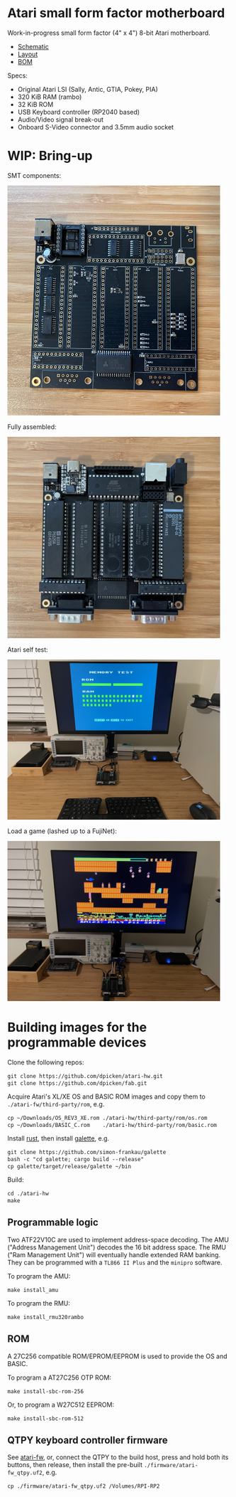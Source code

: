 # Atari small form factor motherboard

Work-in-progress small form factor (4" x 4") 8-bit Atari motherboard.

- [Schematic](/pdf/sbc-schematic.pdf)
- [Layout](/pdf/sbc-layout.pdf)
- [BOM](/bom/sbc.pdf)

Specs:

- Original Atari LSI (Sally, Antic, GTIA, Pokey, PIA)
- 320 KiB RAM (rambo)
- 32 KiB ROM
- USB Keyboard controller (RP2040 based)
- Audio/Video signal break-out
- Onboard S-Video connector and 3.5mm audio socket

# WIP: Bring-up

SMT components:

<img src="/jpeg/sbc/bringup-smt.jpeg" width="480">

Fully assembled:

<img src="/jpeg/sbc/bringup-assembled.jpeg" width="480">

Atari self test:

<img src="/jpeg/sbc/bringup-selftest.jpeg" width="480">

Load a game (lashed up to a FujiNet):

<img src="/jpeg/sbc/bringup-fujinet.jpeg" width="480">

# Building images for the programmable devices

Clone the following repos:

    git clone https://github.com/dpicken/atari-hw.git
    git clone https://github.com/dpicken/fab.git

Acquire Atari's XL/XE OS and BASIC ROM images and copy them to `./atari-fw/third-party/rom`, e.g.

    cp ~/Downloads/OS_REV3_XE.rom ./atari-hw/third-party/rom/os.rom
    cp ~/Downloads/BASIC_C.rom    ./atari-hw/third-party/rom/basic.rom

Install [rust](https://www.rust-lang.org/tools/install), then install [galette](https://github.com/simon-frankau/galette), e.g.

    git clone https://github.com/simon-frankau/galette
    bash -c "cd galette; cargo build --release"
    cp galette/target/release/galette ~/bin

Build:

    cd ./atari-hw
    make

## Programmable logic

Two ATF22V10C are used to implement address-space decoding.  The AMU ("Address Management Unit") decodes the 16 bit address space.  The RMU ("Ram Management Unit") will eventually handle extended RAM banking.  They can be programmed with a `TL866 II Plus` and the `minipro` software.

To program the AMU:

    make install_amu

To program the RMU:

    make install_rmu320rambo

## ROM

A 27C256 compatible ROM/EPROM/EEPROM is used to provide the OS and BASIC.

To program a AT27C256 OTP ROM:

    make install-sbc-rom-256

Or, to program a W27C512 EEPROM:

    make install-sbc-rom-512

## QTPY keyboard controller firmware

See [atari-fw](https://github.com/dpicken/atari-fw), or, connect the QTPY to the build host, press and hold both its buttons, then release, then install the pre-built `./firmware/atari-fw_qtpy.uf2`, e.g.

    cp ./firmware/atari-fw_qtpy.uf2 /Volumes/RPI-RP2
